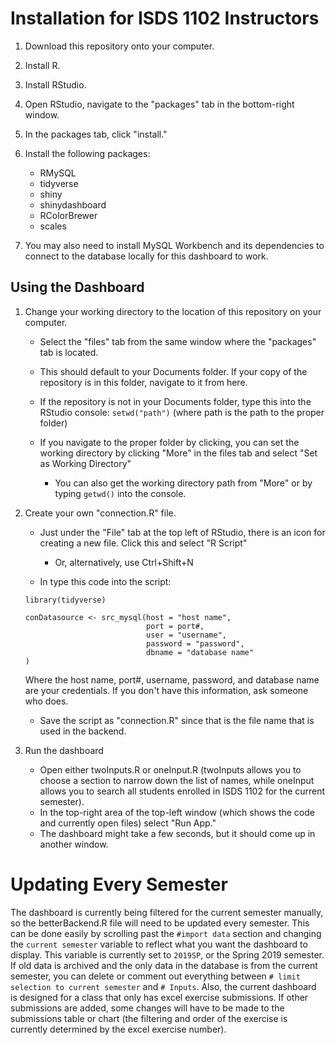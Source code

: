 # Installation for ISDS 1102 Instructors
1. Download this repository onto your computer.
2. Install R.
3. Install RStudio.
4. Open RStudio, navigate to the "packages" tab in the bottom-right window.
5. In the packages tab, click "install."
6. Install the following packages:

   - RMySQL
   - tidyverse
   - shiny
   - shinydashboard
   - RColorBrewer
   - scales
7. You may also need to install MySQL Workbench and its dependencies to connect to the database locally for this dashboard to work.
## Using the Dashboard
1. Change your working directory to the location of this repository on your computer.

   - Select the "files" tab from the same window where the "packages" tab is located.
   - This should default to your Documents folder. If your copy of the repository is in this folder, navigate to it from here.
   - If the repository is not in your Documents folder, type this into the RStudio console:
   `setwd("path")` (where path is the path to the proper folder)
   - If you navigate to the proper folder by clicking, you can set the working directory by clicking "More" in the files tab and 
   select "Set as Working Directory"
   
      - You can also get the working directory path from "More" or by typing `getwd()` into the console.

2. Create your own "connection.R" file.

   - Just under the "File" tab at the top left of RStudio, there is an icon for creating a new file. Click this and select "R Script"
   
      - Or, alternatively, use Ctrl+Shift+N
   - In type this code into the script:  
   ```
   library(tidyverse)
   
   conDatasource <- src_mysql(host = "host name", 
                              port = port#, 
                              user = "username", 
                              password = "password", 
                              dbname = "database name"
   )
   ```  
   Where the host name, port#, username, password, and database name are your credentials. If you don't have this information, ask someone who does.
   - Save the script as "connection.R" since that is the file name that is used in the backend.
3. Run the dashboard
   - Open either twoInputs.R or oneInput.R (twoInputs allows you to choose a section to narrow down the list of names, while oneInput 
   allows you to search all students enrolled in ISDS 1102 for the current semester).
   - In the top-right area of the top-left window (which shows the code and currently open files) select "Run App."
   - The dashboard might take a few seconds, but it should come up in another window.
   
# Updating Every Semester
The dashboard is currently being filtered for the current semester manually, so the betterBackend.R file will need to be updated every semester. This can be done easily by scrolling past the `#import data` section and changing the `current semester` variable to reflect what you want the dashboard to display. This variable is currently set to `2019SP`, or the Spring 2019 semester. If old data is archived and the only data in the database is from the current semester, you can delete or comment out everything between `# limit selection to current semester` and `# Inputs`.
Also, the current dashboard is designed for a class that only has excel exercise submissions. If other submissions are added, some changes will have to be made to the submissions table or chart (the filtering and order of the exercise is currently determined by the excel exercise number).
